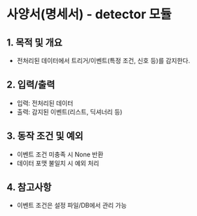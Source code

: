 # 사양서(명세서) - detector 모듈

## 1. 목적 및 개요
- 전처리된 데이터에서 트리거/이벤트(특정 조건, 신호 등)를 감지한다.

## 2. 입력/출력
- 입력: 전처리된 데이터
- 출력: 감지된 이벤트(리스트, 딕셔너리 등)

## 3. 동작 조건 및 예외
- 이벤트 조건 미충족 시 None 반환
- 데이터 포맷 불일치 시 예외 처리

## 4. 참고사항
- 이벤트 조건은 설정 파일/DB에서 관리 가능 